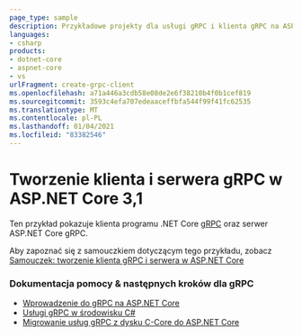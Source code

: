 ```yaml
---
page_type: sample
description: Przykładowe projekty dla usługi gRPC i klienta gRPC na ASP.NET Core.
languages:
- csharp
products:
- dotnet-core
- aspnet-core
- vs
urlFragment: create-grpc-client
ms.openlocfilehash: a71a446a3cdb58e08de2e6f38210b4f0b1cef819
ms.sourcegitcommit: 3593c4efa707edeaaceffbfa544f99f41fc62535
ms.translationtype: MT
ms.contentlocale: pl-PL
ms.lasthandoff: 01/04/2021
ms.locfileid: "83382546"
---
```

# <a name="create-a-grpc-client-and-server-in-aspnet-core-31"></a>Tworzenie klienta i serwera gRPC w ASP.NET Core 3,1

Ten przykład pokazuje klienta programu .NET Core [gRPC](https://grpc.io/docs/guides/) oraz serwer ASP.NET Core gRPC.

Aby zapoznać się z samouczkiem dotyczącym tego przykładu, zobacz [Samouczek: tworzenie klienta gRPC i serwera w ASP.NET Core](https://docs.microsoft.com/aspnet/core/tutorials/grpc/grpc-start?view=aspnetcore-3.1&tabs=visual-studio)

### <a name="docs-help--next-steps-for-grpc"></a>Dokumentacja pomocy & następnych kroków dla gRPC

* [Wprowadzenie do gRPC na ASP.NET Core](https://docs.microsoft.com/aspnet/core/grpc/)
* [Usługi gRPC w środowisku C#](https://docs.microsoft.com/aspnet/core/grpc/basics/)
* [Migrowanie usług gRPC z dysku C-Core do ASP.NET Core](https://docs.microsoft.com/aspnet/core/grpc/migration/)
